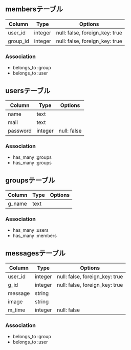 ## membersテーブル

|Column|Type|Options|
|------|----|-------|
|user_id|integer|null: false, foreign_key: true|
|group_id|integer|null: false, foreign_key: true|

### Association
- belongs_to :group
- belongs_to :user

## usersテーブル

|Column|Type|Options|
|------|----|-------|
|name|text||
|mail|text||
|password|integer|null: false|

### Association
- has_many :groups
- has_many :groups

## groupsテーブル

|Column|Type|Options|
|------|----|-------|
|g_name|text||

### Association
- has_many :users
- has_many :members

## messagesテーブル

|Column|Type|Options|
|------|----|-------|
|user_id|integer|null: false, foreign_key: true|
|g_id|integer|null: false, foreign_key: true|
|message|string|
|image|string|
|m_time|integer|null: false|

### Association
- belongs_to :group
- belongs_to :user

